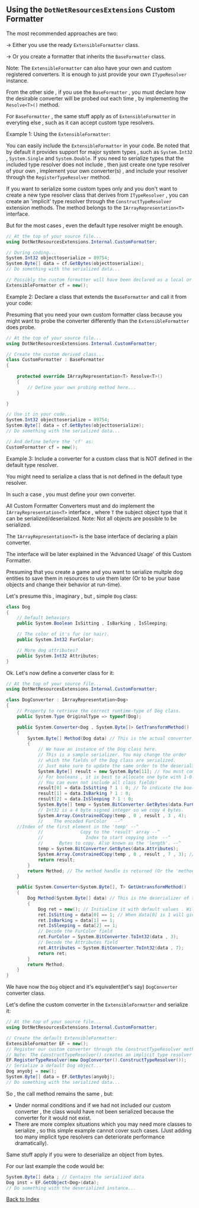 ## Using the `DotNetResourcesExtensions` Custom Formatter

The most recommended approaches are two:

-> Either you use the ready `ExtensibleFormatter` class.

-> Or you create a formatter that inherits the `BaseFormatter` class.

Note: The  `ExtensibleFormatter` can also have your own and custom registered converters.
It is enough to just provide your own `ITypeResolver` instance.

From the other side , if you use the `BaseFormatter` , you must declare how the desirable converter will be probed out each time , 
by implementing the `Resolve<T>()` method.

For `BaseFormatter` , the same stuff apply as of `ExtensibleFormatter` in everyting else , such as it can accept custom type resolvers.

Example 1: Using the `ExtensibleFormatter`:

You can easily include the `ExtensibleFormatter` in your code.
Be noted that by default it provides support for major system types , such as 
`System.Int32` , `System.Single` and `System.Double`. If you need to serialize types that the included type resolver does not include , 
then just create one type resolver of your own , implement your own converter(s) ,
and include your resolver through the `RegisterTypeResolver` method.

If you want to serialize some custom types only and you don't want to create a new type resolver class that derives
from `ITypeResolver` , you can create an 'implicit' type resolver through the `ConstructTypeResolver` extension methods.
The method belongs to the `IArrayRepresentation<T>` interface.

But for the most cases , even the default type resolver might be enough.

~~~C#
// At the top of your source file...
using DotNetResourcesExtensions.Internal.CustomFormatter;

// During coding...
System.Int32 objecttoserialize = 89754;
System.Byte[] data = cf.GetBytes(objecttoserialize);
// Do something with the serialized data...

// Possibly the custom formatter will have been declared as a local or a field and initialised before:
ExtensibleFormatter cf = new();
~~~

Example 2: Declare a class that extends the `BaseFormatter` and call it from your code:

Presuming that you need your own custom formatter class because you might want to probe the converter differently than the `ExtensibleFormatter` does probe.

~~~C#
// At the top of your source file...
using DotNetResourcesExtensions.Internal.CustomFormatter;

// Create the custom derived class...
class CustomFormatter : BaseFormatter
{
	
	protected override IArrayRepresentation<T> Resolve<T>()
	{
		// Define your own probing method here...
	}

}

// Use it in your code...
System.Int32 objecttoserialize = 89754;
System.Byte[] data = cf.GetBytes(objecttoserialize);
// Do something with the serialized data...

// And define before the 'cf' as:
CustomFormatter cf = new();
~~~

Example 3: Include a converter for a custom class that is NOT defined in the default type resolver.

You might need to serialize a class that is not defined in the default type resolver.

In such a case , you must define your own converter.

All Custom Formatter Converters must and do implement the `IArrayRepresentation<T>` interface , 
where `T` the subject object type that it can be serialized/deserialized. Note: Not all objects are possible to be serialized.

The `IArrayRepresentation<T>` is the base interface of declaring a plain converter.

The interface will be later explained in the 'Advanced Usage' of this Custom Formatter.

Presuming that you create a game and you want to serialize multple dog entities to save them in resources to use them later
(Or to be your base objects and change their behavior at run-time).

Let's presume this , imaginary , but , simple `Dog` class:

~~~C#
class Dog
{
	// Default behaviors
	public System.Boolean IsSitting , IsBarking , IsSleeping;

	// The color of it's fur (or hair).
	public System.Int32 FurColor;

	// More dog attributes?
	public System.Int32 Attributes;
}
~~~

Ok. Let's now define a converter class for it:
~~~C#
// At the top of your source file...
using DotNetResourcesExtensions.Internal.CustomFormatter;

class DogConverter : IArrayRepresentation<Dog>
{
	// Property to retrieve the correct runtime-type of Dog class. 
	public System.Type OriginalType => typeof(Dog);

	public System.Converter<Dog , System.Byte[]> GetTransformMethod()
	{
		System.Byte[] Method(Dog data) // This is the actual converter. It's handle is returned, and then is invoked from the custom formatter when required.
		{
			// We have an instance of the Dog class here.
			// This is a sample serializer. You may change the order
			// which the fields of the Dog class are serialized.
			// Just make sure to update the same order to the deserializer too.
			System.Byte[] result = new System.Byte[11]; // You must compute the exact size of the serialized fields that you will save.
			// For booleans , it is best to allocate one byte with 1-0 values to save them.
			// You can even not include all class fields!
			result[0] = data.IsSitting ? 1 : 0; // To indicate the boolean value.
			result[1] = data.IsBarking ? 1 : 0;
			result[2] = data.IsSleeping ? 1 : 0;
			System.Byte[] temp = System.BitConverter.GetBytes(data.FurColor); // To dec/encode numeric fields , use the BitConverter class.
			// Int32 is a 4 byte signed integer so we copy 4 bytes.
			System.Array.ConstrainedCopy(temp , 0 , result , 3 , 4);
			//    The encoded FurColor   --^ 
	//Index of the first element in the 'temp' --^
			//				Copy to the 'result' array --^
			//                Index to start copying into  --^
			//      Bytes to copy. Also known as the 'length'. --^
			temp = System.BitConverter.GetBytes(data.Attributes);
			System.Array.ConstrainedCopy(temp , 0 , result , 7 , 3); // Again the same , just properly updated to save the Attributes field.
			return result;
		}
		return Method; // The method handle is returned (Or the 'method token').
	}

	public System.Converter<System.Byte[], T> GetUntransformMethod()
	{
		Dog Method(System.Byte[] data) // This is the deserializer of the Dog class. It will enable us to retrieve the original object.
		{
			Dog ret = new(); // Initialise it with default values . Will be supplied though field assignments.
			ret.IsSitting = data[0] == 1; // When data[0] is 1 will give true , so it is serialized correctly.
			ret.IsBarking = data[1] == 1;
			ret.IsSleeping = data[2] == 1;
			// Decode the FurColor field
			ret.FurColor = System.BitConverter.ToInt32(data , 3);
			// Decode the Attributes field
			ret.Attributes = System.BitConverter.ToInt32(data , 7);
			return ret;
		}
		return Method;
	}
}
~~~

We have now the `Dog` object and it's equivalent(let's say) `DogConverter` converter class. 

Let's define the custom converter in the `ExtensibleFormatter` and serialize it:
~~~C#
// At the top of your source file...
using DotNetResourcesExtensions.Internal.CustomFormatter;

// Create the default ExtensibleFormatter:
ExtensibleFormatter EF = new();
// Register our custom converter through the ConstructTypeResolver method...
// Note: The ConstructTypeResolver() creates an implicit type resolver and creating many of them for each class can impact the search performance.
EF.RegisterTypeResolver(new DogConverter().ConstructTypeResolver());
// Serialize a default Dog object...
Dog anyobj = new();
System.Byte[] data = EF.GetBytes(anyobj);
// Do something with the serialized data...
~~~

So , the call method remains the same , but:

- Under normal conditions and if we had not included our custom converter , the class would have not been serialized because the converter for it would not exist.
- There are more complex situations which you may need more classes to serialize , so this simple example cannot cover such cases.
(Just adding too many implicit type resolvers can deteriorate performance dramatically).

Same stuff apply if you were to deserialize an object from bytes. 

For our last example the code would be:
~~~C#
System.Byte[] data ; // Contains the serialized data
Dog inst = EF.GetObject<Dog>(data);
// Do something with the deserialized instance...
~~~


[Back to Index](https://github.com/mdcdi1315/dotnettesourcesextensions/blob/master/Docs/Main.md)